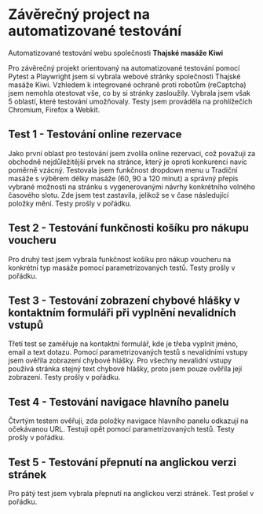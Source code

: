 # Závěrečný project na automatizované testování
Automatizované testování webu společnosti **Thajské masáže Kiwi**

Pro závěrečný projekt orientovaný na automatizované testování pomocí Pytest a Playwright jsem si vybrala webové stránky společnosti Thajské masáže Kiwi. Vzhledem k integrované ochraně proti robotům (reCaptcha) jsem nemohla otestovat vše, co by si stránky zasloužily. Vybrala jsem však 5 oblastí, které testování umožňovaly. Testy jsem prováděla na prohlížečích Chromium, Firefox a Webkit. 

## Test 1 - Testování online rezervace
Jako první oblast pro testování jsem zvolila online rezervaci, což považuji za obchodně nejdůležitější prvek na stránce, který je oproti konkurenci navíc poměrně vzácný. Testovala jsem funkčnost dropdown menu u Tradiční masáže s výběrem délky masáže (60, 90 a 120 minut) a správný přepis vybrané možnosti na stránku s vygenerovanými návrhy konkrétního volného časového slotu. Zde jsem test zastavila, jelikož se v čase následující položky mění. Testy prošly v pořádku.

## Test 2 - Testování funkčnosti košíku pro nákupu voucheru
Pro druhý test jsem vybrala funkčnost košíku pro nákup voucheru na konkrétní typ masáže pomocí parametrizovaných testů. Testy prošly v pořádku.

## Test 3 - Testování zobrazení chybové hlášky v kontaktním formuláři při vyplnění nevalidních vstupů
Třetí test se zaměřuje na kontaktní formulář, kde je třeba vyplnit jméno, email a text dotazu. Pomocí parametrizovaných testů s nevalidními vstupy jsem ověřila zobrazení chybové hlášky. Pro všechny nevalidní vstupy používá stránka stejný text chybové hlášky, proto jsem pouze ověřila její zobrazení. Testy prošly v pořádku.

## Test 4 - Testování navigace hlavního panelu
Čtvrtým testem ověřuji, zda položky navigace hlavního panelu odkazují na očekávanou URL. Testuji opět pomocí parametrizovaných testů. Testy prošly v pořádku.

## Test 5 - Testování přepnutí na anglickou verzi stránek
Pro pátý test jsem vybrala přepnutí na anglickou verzi stránek. Test prošel v pořádku.
